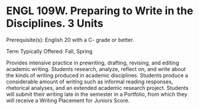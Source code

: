 # ENGL 109W. Preparing to Write in the Disciplines. 3 Units

Prerequisite(s): English 20 with a C- grade or better.

Term Typically Offered: Fall, Spring

Provides intensive practice in prewriting, drafting, revising, and editing
academic writing. Students research, analyze, reflect on, and write about the
kinds of writing produced in academic disciplines. Students produce a
considerable amount of writing such as informal reading responses, rhetorical
analyses, and an extended academic research project. Students will submit their
writing late in the semester in a Portfolio, from which they will receive a
Writing Placement for Juniors Score.
